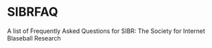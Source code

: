 # SIBRFAQ
A list of Frequently Asked Questions for SIBR: The Society for Internet Blaseball Research
